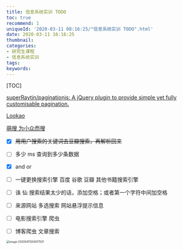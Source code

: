```yaml
---
title: 信息系统实训 TODO
toc: true
recommend: 1
uniqueId: '2020-03-11 08:16:25/"信息系统实训 TODO".html'
date: 2020-03-11 16:16:25
thumbnail:
categories:
- 研究生课程
- 信息系统实训
tags:
keywords:
---
```


[TOC]



<!--more-->



[superRaytin/paginationjs: A jQuery plugin to provide simple yet fully customisable pagination.](https://github.com/superRaytin/paginationjs)

[Lookao](https://lookao.com/)

[萌搜 为小众而搜](https://mengso.com/)



- [x] ~~用用户搜索的关键词去豆瓣搜索，再解析回来~~
- [ ] 多少 ms 查询到多少条数据
- [x] and or
- [ ] 一键更换搜索引擎  百度 谷歌 豆瓣 其他书籍搜索引擎
- [ ] 诛 仙  搜索结果太少的话，添加空格；或者第一个字符中间加空格
- [ ] 来源网站 多选搜索 网站悬浮提示信息
- [ ] 电影搜索引擎  爬虫
- [ ] 博客爬虫 文章搜索



<img src="/Users/zhangronghui/Library/Application Support/typora-user-images/image-20200411204017531.png" alt="image-20200411204017531" style="zoom:50%;" />
